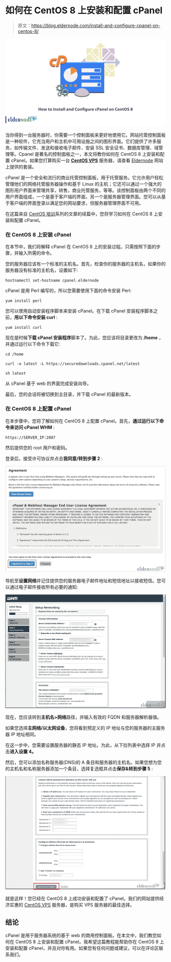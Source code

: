 # 如何在 CentOS 8 上安装和配置 cPanel

> 原文：<https://blog.eldernode.com/install-and-configure-cpanel-on-centos-8/>

![How to Install and Configure cPanel on CentOS 8](img/a193d9c32bc263c52c49385b9ac01a5e.png)

当你得到一台服务器时，你需要一个控制面板来更好地使用它。网站托管控制面板是一种软件，它充当用户和主机中可用设施之间的图形界面。它们提供了许多服务，如传输文件、发送和接收电子邮件、安装 SSL 安全证书、数据库管理、域管理等。Cpanel 是著名的控制面板之一，本文将教你如何在 CentOS 8 上安装和配置 cPanel。如果您打算购买一台 [**CentOS VPS**](https://eldernode.com/centos-vps/) 服务器，请查看 [Eldernode](https://eldernode.com/) 网站上提供的套装。

cPanel 是一个安全和流行的商业托管控制面板，用于托管服务。它允许用户轻松管理他们的网络托管服务器操作和基于 Linux 的主机；它还可以通过一个强大的图形用户界面来管理共享，转售，商业托管服务，等等。该控制面板由两个不同的用户界面组成，一个是基于客户端的界面，另一个是服务器管理界面。您可以从基于客户端的界面登录以满足您的网站要求，但服务器管理界面不可用。

在这篇来自 [CentOS 培训](https://blog.eldernode.com/tag/centos/)系列的文章的续篇中，您将学习如何在 CentOS 8 上安装和配置 cPanel。

### **在 CentOS 8 上安装 cPanel**

在本节中，我们将解释 cPanel 在 CentOS 8 上的安装过程。只需按照下面的步骤，并输入所需的命令。

您的服务器应该有一个标准的主机名。首先，检查你的服务器的主机名，如果你的服务器没有标准的主机名，设置如下:

```
hostnamectl set-hostname cpanel.eldernode
```

cPanel 是用 Perl 编写的，所以您需要使用下面的命令安装 Perl:

```
yum install perl
```

您可以使用自动安装程序脚本来安装 cPanel。在下载 cPanel 安装程序脚本之前，**用以下命令安装 curl** :

```
yum install curl
```

现在是时候**下载 cPanel 安装程序**脚本了。为此，您应该将目录更改为 **/home** ，并通过运行以下命令下载它:

```
cd /home
```

```
curl -o latest -L https://securedownloads.cpanel.net/latest
```

```
sh latest
```

从 cPanel 基于 web 的界面完成安装向导。

最后，您的会话将被切换到主目录，并下载 cPanel 的最新版本。

### **在 CentOS 8 上配置 cPanel**

在本步骤中，您将了解如何在 CentOS 8 上配置 cPanel。首先，**通过运行以下命令来访问 cPanel WHM** :

```
https://SERVER_IP:2087
```

然后提供您的 root 用户和密码。

登录后，接受许可协议并点击**我同意/转到步骤 2** :

![cPanel-license-agreement](img/1d4d9b2967cba17c58f39e84fcf52542.png)

导航至**设置网络**并记住提供您的服务器电子邮件地址和短信地址以接收短信。您可以通过电子邮件接收所有必要的通知:

![cPanel-Setup-Networking](img/0af2e49fb6239913b5077eb32550c416.png)

现在，您应该转到**主机名>网络**路径，并输入有效的 FQDN 和服务器解析器值。

如果您选择**主网络/以太网设备**，您将看到预定义的 IP 地址与您的服务器的主服务器 IP 地址相同。

在这一步中，您需要设置服务器的静态 IP 地址。为此，从下拉列表中选择 IP 并点击**进入设置 4。**

然后，您可以添加名称服务器(DNS)的 A 条目和服务器的主机名。如果您想为您的主机名和名称服务器添加一个条目，选择复选框并点击**保存&转到步骤 5** :

![cPanel-set-server-IP address](img/7dd1474118be263f108ed5316b02576d.png)

就是这样！您已经在 CentOS 8 上成功安装和配置了 cPanel。我们的网站提供经济实惠的 [CentOS VPS](https://eldernode.com/centos-vps/) 服务器，是购买 VPS 服务器的最佳选择。

## 结论

cPanel 是用于服务器系统的基于 web 的商用控制面板。在本文中，我们教您如何在 CentOS 8 上安装和配置 cPanel。我希望这篇教程能帮助你在 CentOS 8 上安装和配置 cPanel，并且对你有用。如果您有任何问题或建议，可以在评论区联系我们。